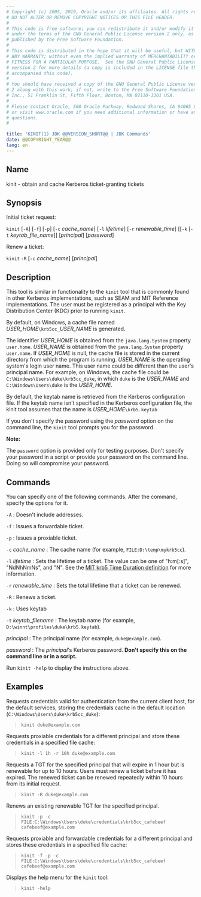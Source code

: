 ```yaml
---
# Copyright (c) 2005, 2019, Oracle and/or its affiliates. All rights reserved.
# DO NOT ALTER OR REMOVE COPYRIGHT NOTICES OR THIS FILE HEADER.
#
# This code is free software; you can redistribute it and/or modify it
# under the terms of the GNU General Public License version 2 only, as
# published by the Free Software Foundation.
#
# This code is distributed in the hope that it will be useful, but WITHOUT
# ANY WARRANTY; without even the implied warranty of MERCHANTABILITY or
# FITNESS FOR A PARTICULAR PURPOSE.  See the GNU General Public License
# version 2 for more details (a copy is included in the LICENSE file that
# accompanied this code).
#
# You should have received a copy of the GNU General Public License version
# 2 along with this work; if not, write to the Free Software Foundation,
# Inc., 51 Franklin St, Fifth Floor, Boston, MA 02110-1301 USA.
#
# Please contact Oracle, 500 Oracle Parkway, Redwood Shores, CA 94065 USA
# or visit www.oracle.com if you need additional information or have any
# questions.
#

title: 'KINIT(1) JDK @@VERSION_SHORT@@ | JDK Commands'
date: @@COPYRIGHT_YEAR@@
lang: en
---
```


## Name

kinit - obtain and cache Kerberos ticket-granting tickets

## Synopsis

Initial ticket request:

`kinit` \[`-A`\] \[`-f`\] \[`-p`\] \[`-c` *cache\_name*\] \[`-l` *lifetime*\]
\[`-r` *renewable\_time*\] \[\[`-k` \[`-t` *keytab\_file\_name*\]\]
\[*principal*\] \[*password*\]

Renew a ticket:

`kinit` `-R` \[`-c` *cache\_name*\] \[*principal*\]

## Description

This tool is similar in functionality to the `kinit` tool that is commonly
found in other Kerberos implementations, such as SEAM and MIT Reference
implementations. The user must be registered as a principal with the Key
Distribution Center (KDC) prior to running `kinit`.

By default, on Windows, a cache file named *USER\_HOME*`\krb5cc_`*USER\_NAME*
is generated.

The identifier *USER\_HOME* is obtained from the `java.lang.System` property
`user.home`. *USER\_NAME* is obtained from the `java.lang.System` property
`user.name`. If *USER\_HOME* is null, the cache file is stored in the current
directory from which the program is running. *USER\_NAME* is the operating
system's login user name. This user name could be different than the user's
principal name. For example, on Windows, the cache file could be
`C:\Windows\Users\duke\krb5cc_duke`, in which `duke` is the *USER\_NAME* and
`C:\Windows\Users\duke` is the *USER\_HOME*.

By default, the keytab name is retrieved from the Kerberos configuration file.
If the keytab name isn't specified in the Kerberos configuration file, the
kinit tool assumes that the name is *USER\_HOME*`\krb5.keytab`

If you don't specify the password using the *password* option on the command
line, the `kinit` tool prompts you for the password.

**Note:**

The `password` option is provided only for testing purposes. Don't specify your
password in a script or provide your password on the command line. Doing so
will compromise your password.

## Commands

You can specify one of the following commands. After the command, specify the
options for it.

`-A`
:   Doesn't include addresses.

`-f`
:   Issues a forwardable ticket.

`-p`
:   Issues a proxiable ticket.

`-c` *cache\_name*
:   The cache name (for example, `FILE:D:\temp\mykrb5cc`).

`-l` *lifetime*
:   Sets the lifetime of a ticket. The value can be one of "h:m[:s]",
    "NdNhNmNs", and "N". See the [MIT krb5 Time Duration definition](
    http://web.mit.edu/kerberos/krb5-1.17/doc/basic/date_format.html#duration)
    for more information.

`-r` *renewable\_time*
:   Sets the total lifetime that a ticket can be renewed.

`-R`
:   Renews a ticket.

`-k`
:   Uses keytab

`-t` *keytab\_filename*
:   The keytab name (for example, `D:\winnt\profiles\duke\krb5.keytab`).

*principal*
:   The principal name (for example, `duke@example.com`).

*password*
:   The *principal*'s Kerberos password. **Don't specify this on the command
    line or in a script.**

Run `kinit -help` to display the instructions above.

## Examples

Requests credentials valid for authentication from the current client host, for
the default services, storing the credentials cache in the default location
(`C:\Windows\Users\duke\krb5cc_duke`):

>   `kinit duke@example.com`

Requests proxiable credentials for a different principal and store these
credentials in a specified file cache:

>   `kinit -l 1h -r 10h duke@example.com`

Requests a TGT for the specified principal that will expire in 1 hour but
is renewable for up to 10 hours. Users must renew a ticket before it has
expired. The renewed ticket can be renewed repeatedly within 10 hours
from its initial request.

>   `kinit -R duke@example.com`

Renews an existing renewable TGT for the specified principal.

>   `kinit -p -c FILE:C:\Windows\Users\duke\credentials\krb5cc_cafebeef
    cafebeef@example.com`

Requests proxiable and forwardable credentials for a different principal and
stores these credentials in a specified file cache:

>   `kinit -f -p -c FILE:C:\Windows\Users\duke\credentials\krb5cc_cafebeef
    cafebeef@example.com`

Displays the help menu for the `kinit` tool:

>   `kinit -help`
